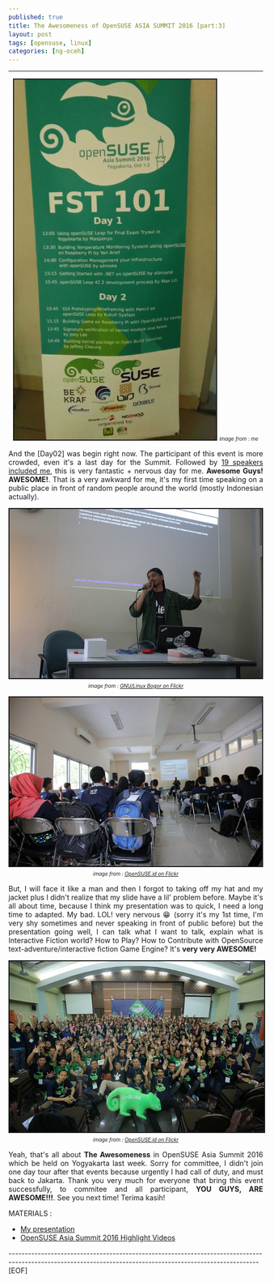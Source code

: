 ```yaml
---
published: true
title: The Awesomeness of OpenSUSE ASIA SUMMIT 2016 [part:3]
layout: post
tags: [opensuse, linux]
categories: [ng-oceh]
---
```

<style>
x:hover {
font-size: 120%;
color: green;
}
y:hover {
  background-color: black;
  color: #00b2ff  ;
  display: list-item;
  direction: inherit;
}
rata img { display: inline; }
.center-image
{
    margin: 0 auto;
    display: block;
}
</style>
---
<center>
<img src="/assets/mebanner.jpeg" width="400" border='2'>
<i><font size="1">image from : me</font></i></center>
<p style="text-align:justify">
And the [Day02] was begin right now. The participant of this event is more crowded, even it's a last day for the Summit. Followed by <a href="https://events.opensuse.org/conference/summitasia16/schedule#2016-10-02">19 speakers included me</a>, this is very fantastic + nervous day for me. <b><x>Awesome Guys! AWESOME!</x></b>. That is a very awkward for me, it's my first time speaking on a public place in front of random people around the world (mostly Indonesian actually).</p>
<p><center>
<img src="/assets/mad.jpg" width="500" border='2'>
<i><font size="1">image from : <a href="https://www.flickr.com/photos/147810736@N07/29525520343/in/pool-opensuse-asia-summit-2016/">GNU/Linux Bogor on Flickr</a></font></i></center></p>
<p><center>
<img src="/assets/mad1.jpg" width="500" border='2'>
<i><font size="1">image from : <a href="https://www.flickr.com/photos/147810736@N07/29525464113/in/pool-opensuse-asia-summit-2016/">OpenSUSE.id on Flickr</a></font></i></center></p>
<p style="text-align:justify">But, I will face it like a man and then I forgot to taking off my hat and my jacket plus I didn't realize that my slide have a lil' problem before. Maybe it's all about time, because I think my presentation was to quick, I need a long time to adapted. My bad. LOL! very nervous 😁 (sorry it's my 1st time, I'm very shy sometimes and never speaking in front of public before) but the presentation going well, I can talk what I want to talk, explain what is Interactive Fiction world? How to Play? How to Contribute with OpenSource text-adventure/interactive fiction Game Engine? It's <x><b>very very AWESOME!</b></x></p>
<p><center>
<img src="/assets/osas2016.jpg" width="800" border='2'><br>
<i><font size="1">image from : <a href="https://farm9.staticflickr.com/8275/coverphoto/147810736@N07_h.jpg?1475937361#147810736@N07">OpenSUSE.id on Flickr</a></font></i></center></p>

<p style="text-align:justify">
Yeah, that's all about <x><b>The Awesomeness</b></x> in OpenSUSE Asia Summit 2016 which be held on Yogyakarta last week. Sorry for committee, I didn't join one day tour after that events because urgently I had call of duty, and must back to Jakarta. Thank you very much for everyone that bring this event successfully, to commitee and all participant, <x><b>YOU GUYS, ARE  AWESOME!!!</b></x>. See you next time! Terima kasih! </p>

<p style="text-align:justify">
MATERIALS : </p>
<ul>
  <li><x><a href="http://www.slideshare.net/apLexgrind/osas2016-levay-66926705">My presentation</a></x></li>
  <li><x><a href="https://www.youtube.com/watch?v=A2WPP0_JRPY&list=PLx6VNfLiNpaiUcZyNdbNVuwYuECWkv_m7">OpenSUSE Asia Summit 2016 Highlight Videos</a></x></li>
</ul>

----------------------------------------------------------------------------------------------------------------------------------------------------------- [EOF]
